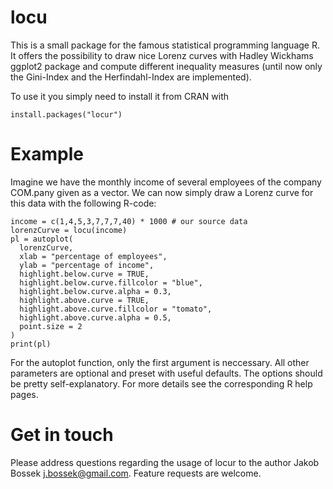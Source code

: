# locu

This is a small package for the famous statistical programming language R. It offers the possibility to draw nice Lorenz curves with Hadley Wickhams ggplot2 package and compute different inequality measures (until now only the Gini-Index and the Herfindahl-Index are implemented).

To use it you simply need to install it from CRAN with
```splus
install.packages("locur")
```

# Example

Imagine we have the monthly income of several employees of the company COM.pany given as a vector. We can now simply draw a Lorenz curve for this data with the following R-code:
```splus
income = c(1,4,5,3,7,7,7,40) * 1000 # our source data
lorenzCurve = locu(income)
pl = autoplot(
  lorenzCurve,
  xlab = "percentage of employees",
  ylab = "percentage of income",
  highlight.below.curve = TRUE,
  highlight.below.curve.fillcolor = "blue",
  highlight.below.curve.alpha = 0.3,
  highlight.above.curve = TRUE,
  highlight.above.curve.fillcolor = "tomato",
  highlight.above.curve.alpha = 0.5,
  point.size = 2
)
print(pl)
```
For the autoplot function, only the first argument is neccessary. All other parameters are optional and preset with useful defaults. The options should be pretty self-explanatory. For more details see the corresponding R help pages.

# Get in touch

Please address questions regarding the usage of locur to the author Jakob Bossek <j.bossek@gmail.com>. Feature requests are welcome.
